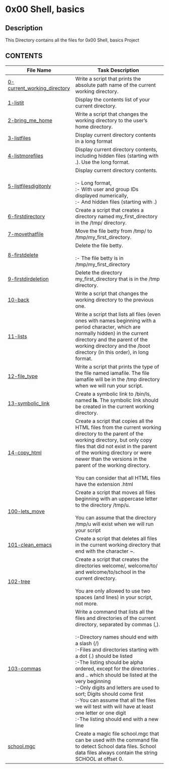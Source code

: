 # 0x00 Shell, basics 

## Description
This Directory contains all the files for 0x00 Shell, basics Project

## CONTENTS

| File Name           | Task Description            |
| ----------------------| ------------------------|
| [0-current_working_directory](https://github.com/mungwaagu/alx-system_engineering-devops/blob/master/0x00-shell_basics/0-current_working_directory) | Write a script that prints the absolute path name of the current working directory.|
| [1-listit](https://github.com/mungwaagu/alx-system_engineering-devops/blob/master/0x00-shell_basics/1-listit) | Display the contents list of your current directory.|
| [2-bring_me_home](https://github.com/mungwaagu/alx-system_engineering-devops/blob/master/0x00-shell_basics/2-bring_me_home) | Write a script that changes the working directory to the user’s home directory.|
| [3-listfiles](https://github.com/mungwaagu/alx-system_engineering-devops/blob/master/0x00-shell_basics/3-listfiles) | Display current directory contents in a long format|
| [4-listmorefiles](https://github.com/mungwaagu/alx-system_engineering-devops/blob/master/0x00-shell_basics/4-listmorefiles) | Display current directory contents, including hidden files (starting with .). Use the long format.|
| [5-listfilesdigitonly](https://github.com/mungwaagu/alx-system_engineering-devops/blob/master/0x00-shell_basics/5-listfilesdigitonly) | Display current directory contents.<br><br>:- Long format,<br>:- With user and group IDs displayed numerically,<br>:- And hidden files (starting with .)|
| [6-firstdirectory](https://github.com/mungwaagu/alx-system_engineering-devops/blob/master/0x00-shell_basics/6-firstdirectory) | Create a script that creates a directory named my_first_directory in the /tmp/ directory.|
| [7-movethatfile](https://github.com/mungwaagu/alx-system_engineering-devops/blob/master/0x00-shell_basics/7-movethatfile) | Move the file betty from /tmp/ to /tmp/my_first_directory.|
| [8-firstdelete](https://github.com/mungwaagu/alx-system_engineering-devops/blob/master/0x00-shell_basics/8-firstdelete) | Delete the file betty.<br><br>:- The file betty is in /tmp/my_first_directory|
| [9-firstdirdeletion](https://github.com/mungwaagu/alx-system_engineering-devops/blob/master/0x00-shell_basics/9-firstdirdeletion) | Delete the directory my_first_directory that is in the /tmp directory.|
| [10-back](https://github.com/mungwaagu/alx-system_engineering-devops/blob/master/0x00-shell_basics/10-back) | Write a script that changes the working directory to the previous one.|
| [11-lists](https://github.com/mungwaagu/alx-system_engineering-devops/blob/master/0x00-shell_basics/11-lists) | Write a script that lists all files (even ones with names beginning with a period character, which are normally hidden) in the current directory and the parent of the working directory and the /boot directory (in this order), in long format.|
| [12-file_type](https://github.com/mungwaagu/alx-system_engineering-devops/blob/master/0x00-shell_basics/12-file_type) | Write a script that prints the type of the file named iamafile. The file iamafile will be in the /tmp directory when we will run your script.|
| [13-symbolic_link](https://github.com/mungwaagu/alx-system_engineering-devops/blob/master/0x00-shell_basics/13-symbolic_link) | Create a symbolic link to /bin/ls, named __ls__. The symbolic link should be created in the current working directory.|
| [14-copy_html](https://github.com/mungwaagu/alx-system_engineering-devops/blob/master/0x00-shell_basics/14-copy_html) | Create a script that copies all the HTML files from the current working directory to the parent of the working directory, but only copy files that did not exist in the parent of the working directory or were newer than the versions in the parent of the working directory.<br><br>You can consider that all HTML files have the extension .html|
| [100-lets_move](https://github.com/mungwaagu/alx-system_engineering-devops/blob/master/0x00-shell_basics/100-lets_move) | Create a script that moves all files beginning with an uppercase letter to the directory /tmp/u.<br><br>You can assume that the directory /tmp/u will exist when we will run your script|
| [101-clean_emacs](https://github.com/mungwaagu/alx-system_engineering-devops/blob/master/0x00-shell_basics/101-clean_emacs) | Create a script that deletes all files in the current working directory that end with the character ~.|
| [102-tree](https://github.com/mungwaagu/alx-system_engineering-devops/blob/master/0x00-shell_basics/102-tree) | Create a script that creates the directories welcome/, welcome/to/ and welcome/to/school in the current directory.<br><br>You are only allowed to use two spaces (and lines) in your script, not more.|
| [103-commas](https://github.com/mungwaagu/alx-system_engineering-devops/blob/master/0x00-shell_basics/103-commas) | Write a command that lists all the files and directories of the current directory, separated by commas (,).<br><br>:-Directory names should end with a slash (/)<br>:-Files and directories starting with a dot (.) should be listed<br>:-The listing should be alpha ordered, except for the directories . and .. which should be listed at the very beginning<br>:-Only digits and letters are used to sort; Digits should come first<br>:-You can assume that all the files we will test with will have at least one letter or one digit<br>:-The listing should end with a new line|
| [school.mgc](https://github.com/mungwaagu/alx-system_engineering-devops/blob/master/0x00-shell_basics/school.mgc) | Create a magic file school.mgc that can be used with the command file to detect School data files. School data files always contain the string SCHOOL at offset 0.|
